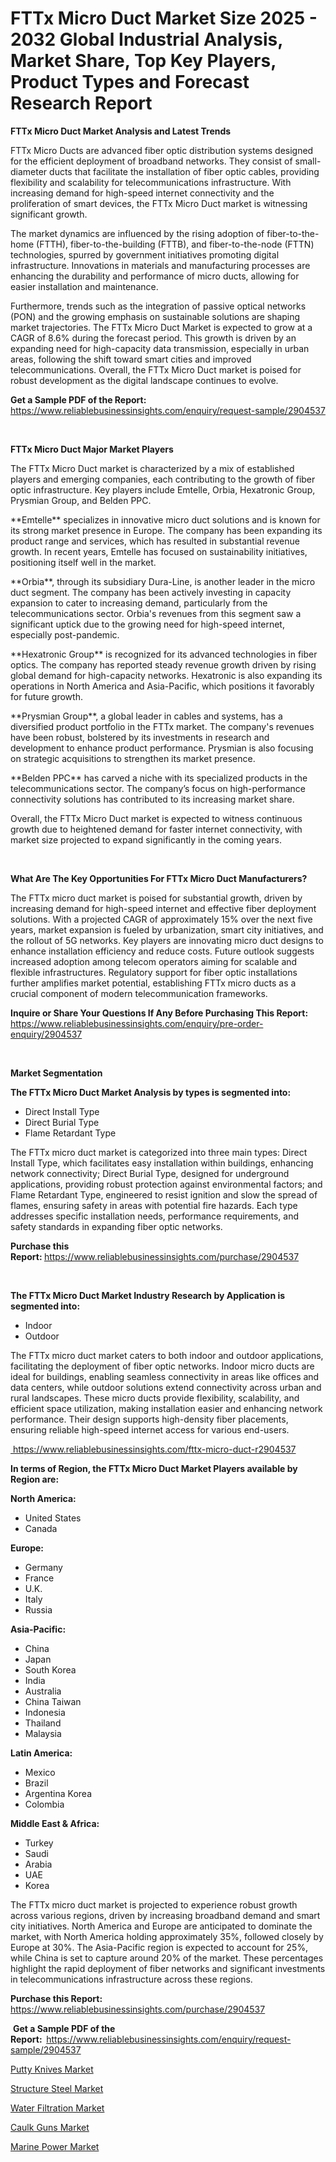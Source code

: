 <p><h1>FTTx Micro Duct Market Size 2025 - 2032 Global Industrial Analysis, Market Share, Top Key Players, Product Types and Forecast Research Report</h1></p><p><strong>FTTx Micro Duct Market Analysis and Latest Trends</strong></p>
<p><p>FTTx Micro Ducts are advanced fiber optic distribution systems designed for the efficient deployment of broadband networks. They consist of small-diameter ducts that facilitate the installation of fiber optic cables, providing flexibility and scalability for telecommunications infrastructure. With increasing demand for high-speed internet connectivity and the proliferation of smart devices, the FTTx Micro Duct market is witnessing significant growth.</p><p>The market dynamics are influenced by the rising adoption of fiber-to-the-home (FTTH), fiber-to-the-building (FTTB), and fiber-to-the-node (FTTN) technologies, spurred by government initiatives promoting digital infrastructure. Innovations in materials and manufacturing processes are enhancing the durability and performance of micro ducts, allowing for easier installation and maintenance.</p><p>Furthermore, trends such as the integration of passive optical networks (PON) and the growing emphasis on sustainable solutions are shaping market trajectories. The FTTx Micro Duct Market is expected to grow at a CAGR of 8.6% during the forecast period. This growth is driven by an expanding need for high-capacity data transmission, especially in urban areas, following the shift toward smart cities and improved telecommunications. Overall, the FTTx Micro Duct market is poised for robust development as the digital landscape continues to evolve.</p></p>
<p><strong>Get a Sample PDF of the Report:&nbsp;</strong> <a href="https://www.reliablebusinessinsights.com/enquiry/request-sample/2904537?utm_campaign=118&utm_medium=2&utm_source=Github&utm_content=ia&utm_term=12032025&utm_id=fttx-micro-duct">https://www.reliablebusinessinsights.com/enquiry/request-sample/2904537</a></p>
<p>&nbsp;</p>
<p><strong>FTTx Micro Duct Major Market Players</strong></p>
<p><p>The FTTx Micro Duct market is characterized by a mix of established players and emerging companies, each contributing to the growth of fiber optic infrastructure. Key players include Emtelle, Orbia, Hexatronic Group, Prysmian Group, and Belden PPC.</p><p>**Emtelle** specializes in innovative micro duct solutions and is known for its strong market presence in Europe. The company has been expanding its product range and services, which has resulted in substantial revenue growth. In recent years, Emtelle has focused on sustainability initiatives, positioning itself well in the market.</p><p>**Orbia**, through its subsidiary Dura-Line, is another leader in the micro duct segment. The company has been actively investing in capacity expansion to cater to increasing demand, particularly from the telecommunications sector. Orbia's revenues from this segment saw a significant uptick due to the growing need for high-speed internet, especially post-pandemic.</p><p>**Hexatronic Group** is recognized for its advanced technologies in fiber optics. The company has reported steady revenue growth driven by rising global demand for high-capacity networks. Hexatronic is also expanding its operations in North America and Asia-Pacific, which positions it favorably for future growth.</p><p>**Prysmian Group**, a global leader in cables and systems, has a diversified product portfolio in the FTTx market. The company's revenues have been robust, bolstered by its investments in research and development to enhance product performance. Prysmian is also focusing on strategic acquisitions to strengthen its market presence.</p><p>**Belden PPC** has carved a niche with its specialized products in the telecommunications sector. The company’s focus on high-performance connectivity solutions has contributed to its increasing market share.</p><p>Overall, the FTTx Micro Duct market is expected to witness continuous growth due to heightened demand for faster internet connectivity, with market size projected to expand significantly in the coming years.</p></p>
<p>&nbsp;</p>
<p><strong>What Are The Key Opportunities For FTTx Micro Duct Manufacturers?</strong></p>
<p><p>The FTTx micro duct market is poised for substantial growth, driven by increasing demand for high-speed internet and effective fiber deployment solutions. With a projected CAGR of approximately 15% over the next five years, market expansion is fueled by urbanization, smart city initiatives, and the rollout of 5G networks. Key players are innovating micro duct designs to enhance installation efficiency and reduce costs. Future outlook suggests increased adoption among telecom operators aiming for scalable and flexible infrastructures. Regulatory support for fiber optic installations further amplifies market potential, establishing FTTx micro ducts as a crucial component of modern telecommunication frameworks.</p></p>
<p><strong>Inquire or Share Your Questions If Any Before Purchasing This Report:</strong> <a href="https://www.reliablebusinessinsights.com/enquiry/pre-order-enquiry/2904537?utm_campaign=118&utm_medium=2&utm_source=Github&utm_content=ia&utm_term=12032025&utm_id=fttx-micro-duct">https://www.reliablebusinessinsights.com/enquiry/pre-order-enquiry/2904537</a></p>
<p>&nbsp;</p>
<p><strong>Market Segmentation</strong></p>
<p><strong>The FTTx Micro Duct Market Analysis by types is segmented into:</strong></p>
<p><ul><li>Direct Install Type</li><li>Direct Burial Type</li><li>Flame Retardant Type</li></ul></p>
<p><p>The FTTx micro duct market is categorized into three main types: Direct Install Type, which facilitates easy installation within buildings, enhancing network connectivity; Direct Burial Type, designed for underground applications, providing robust protection against environmental factors; and Flame Retardant Type, engineered to resist ignition and slow the spread of flames, ensuring safety in areas with potential fire hazards. Each type addresses specific installation needs, performance requirements, and safety standards in expanding fiber optic networks.</p></p>
<p><strong>Purchase this Report:&nbsp;</strong><a href="https://www.reliablebusinessinsights.com/purchase/2904537?utm_campaign=118&utm_medium=2&utm_source=Github&utm_content=ia&utm_term=12032025&utm_id=fttx-micro-duct">https://www.reliablebusinessinsights.com/purchase/2904537</a></p>
<p>&nbsp;</p>
<p><strong>The FTTx Micro Duct Market Industry Research by Application is segmented into:</strong></p>
<p><ul><li>Indoor</li><li>Outdoor</li></ul></p>
<p><p>The FTTx micro duct market caters to both indoor and outdoor applications, facilitating the deployment of fiber optic networks. Indoor micro ducts are ideal for buildings, enabling seamless connectivity in areas like offices and data centers, while outdoor solutions extend connectivity across urban and rural landscapes. These micro ducts provide flexibility, scalability, and efficient space utilization, making installation easier and enhancing network performance. Their design supports high-density fiber placements, ensuring reliable high-speed internet access for various end-users.</p></p>
<p><a href="https://www.reliablebusinessinsights.com/fttx-micro-duct-r2904537?utm_campaign=118&utm_medium=2&utm_source=Github&utm_content=ia&utm_term=12032025&utm_id=fttx-micro-duct">&nbsp;https://www.reliablebusinessinsights.com/fttx-micro-duct-r2904537</a></p>
<p><strong>In terms of Region, the FTTx Micro Duct Market Players available by Region are:</strong></p>
<p>
    <p> <strong> North America: </strong>
        <ul>
            <li>United States</li>
            <li>Canada</li>
        </ul>
        </p> 
    <p> <strong> Europe: </strong>
        <ul>
            <li>Germany</li>
            <li>France</li>
            <li>U.K.</li>
            <li>Italy</li>
            <li>Russia</li>
        </ul>
        </p> 
    <p> <strong> Asia-Pacific: </strong>
        <ul>
            <li>China</li>
            <li>Japan</li>
            <li>South Korea</li>
            <li>India</li>
            <li>Australia</li>
            <li>China Taiwan</li>
            <li>Indonesia</li>
            <li>Thailand</li>
            <li>Malaysia</li>
        </ul>
        </p> 
    <p> <strong> Latin America: </strong>
        <ul>
            <li>Mexico</li>
            <li>Brazil</li>
            <li>Argentina Korea</li>
            <li>Colombia</li>
        </ul>
        </p> 
    <p> <strong> Middle East & Africa: </strong>
        <ul>
            <li>Turkey</li>
            <li>Saudi</li>
            <li>Arabia</li>
            <li>UAE</li>
            <li>Korea</li>
        </ul>
    </p>
    </p>
<p><p>The FTTx micro duct market is projected to experience robust growth across various regions, driven by increasing broadband demand and smart city initiatives. North America and Europe are anticipated to dominate the market, with North America holding approximately 35%, followed closely by Europe at 30%. The Asia-Pacific region is expected to account for 25%, while China is set to capture around 20% of the market. These percentages highlight the rapid deployment of fiber networks and significant investments in telecommunications infrastructure across these regions.</p></p>
<p><strong>Purchase this Report: </strong><a href="https://www.reliablebusinessinsights.com/purchase/2904537?utm_campaign=118&utm_medium=2&utm_source=Github&utm_content=ia&utm_term=12032025&utm_id=fttx-micro-duct">https://www.reliablebusinessinsights.com/purchase/2904537</a></p>
<p>&nbsp;<strong>Get a Sample PDF of the Report:&nbsp;&nbsp;</strong><a href="https://www.reliablebusinessinsights.com/enquiry/request-sample/2904537?utm_campaign=118&utm_medium=2&utm_source=Github&utm_content=ia&utm_term=12032025&utm_id=fttx-micro-duct">https://www.reliablebusinessinsights.com/enquiry/request-sample/2904537</a></p>
<p><strong></strong></p>
<p><p><a href="https://github.com/kavechoxo/Market-Research-Report-List-1/blob/main/putty-knives-market.md?utm_campaign=118&utm_medium=2&utm_source=Github&utm_content=ia&utm_term=12032025&utm_id=fttx-micro-duct">Putty Knives Market</a></p><p><a href="https://github.com/ebalabenoot/Market-Research-Report-List-1/blob/main/structure-steel-market.md?utm_campaign=118&utm_medium=2&utm_source=Github&utm_content=ia&utm_term=12032025&utm_id=fttx-micro-duct">Structure Steel Market</a></p><p><a href="https://github.com/jensanohishi/Market-Research-Report-List-1/blob/main/water-filtration-market.md?utm_campaign=118&utm_medium=2&utm_source=Github&utm_content=ia&utm_term=12032025&utm_id=fttx-micro-duct">Water Filtration Market</a></p><p><a href="https://github.com/qianyateina/Market-Research-Report-List-1/blob/main/caulk-guns-market.md?utm_campaign=118&utm_medium=2&utm_source=Github&utm_content=ia&utm_term=12032025&utm_id=fttx-micro-duct">Caulk Guns Market</a></p><p><a href="https://github.com/cwasicioaie/Market-Research-Report-List-1/blob/main/marine-power-market.md?utm_campaign=118&utm_medium=2&utm_source=Github&utm_content=ia&utm_term=12032025&utm_id=fttx-micro-duct">Marine Power Market</a></p></p>